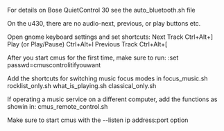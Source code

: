 
For details on Bose QuietControl 30 see the auto_bluetooth.sh file

On the u430, there are no audio-next, previous, or play buttons etc.

Open gnome keyboard settings and set shortcuts:
Next Track  Ctrl+Alt+]
Play (or Play/Pause) Ctrl+Alt+l
Previous Track  Ctrl+Alt+[


After you start cmus for the first time, make sure to run:
    :set passwd=cmuscontrolitifyouwant


Add the shortcuts for switching music focus modes in 
focus_music.sh
rocklist_only.sh
what_is_playing.sh
classical_only.sh


If operating a music service on a different computer, add the functions
    as showin in: cmus_remote_control.sh 
    
Make sure to start cmus with the --listen ip address:port option

